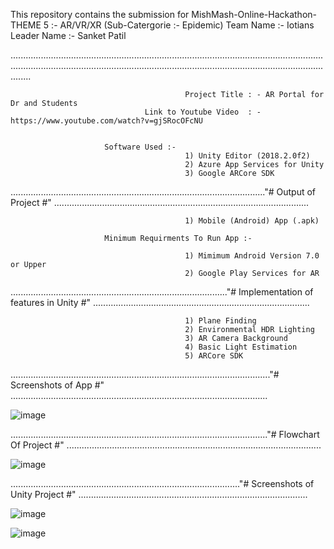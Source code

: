   This repository contains the submission for MishMash-Online-Hackathon- THEME 5 :- AR/VR/XR (Sub-Catergorie :- Epidemic)
                                               Team Name :- Iotians
                                            Leader Name :- Sanket Patil
                
................................................................................................................................................................................................................................................................

                                           Project Title : - AR Portal for Dr and Students
                                  Link to Youtube Video  : - https://www.youtube.com/watch?v=gjSRocOFcNU
                                        

                         Software Used :-
                                           1) Unity Editor (2018.2.0f2)
                                           2) Azure App Services for Unity
                                           3) Google ARCore SDK
 
....................................................................................................."# Output of Project #" .....................................................................................................

      
                                           1) Mobile (Android) App (.apk)
                                           
                         Minimum Requirments To Run App :-
                         
                                           1) Mimimum Android Version 7.0 or Upper
                                           2) Google Play Services for AR
......................................................................................"# Implementation of features in Unity #" ......................................................................................
   
                                           1) Plane Finding	
                                           2) Environmental HDR Lighting	
                                           3) AR Camera Background	
                                           4) Basic Light Estimation	
                                           5) ARCore SDK

      
                                                
......................................................................................................."# Screenshots of App #" ......................................................................................................

![image](https://github.com/sanket9006/MishMash-Online-Hackathon-AR_Portal_For_Dr_and_Students/blob/master/Assets/Prefabs/login1.png)

......................................................................................................"# Flowchart Of Project #" .....................................................................................................

![image](https://github.com/sanket9006/MishMash-Online-Hackathon-AR_Portal_For_Dr_and_Students/blob/master/Assets/Prefabs/MishMash.jpg)


..........................................................................................."# Screenshots of Unity Project #" ...........................................................................................

![image](https://github.com/sanket9006/MishMash-Online-Hackathon-AR_Portal_For_Dr_and_Students/blob/master/Assets/Prefabs/1.PNG)

![image](https://github.com/sanket9006/MishMash-Online-Hackathon-AR_Portal_For_Dr_and_Students/blob/master/Assets/Prefabs/2.PNG)

